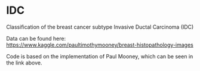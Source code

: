 # IDC
Classification of the breast cancer subtype Invasive Ductal Carcinoma (IDC)

Data can be found here:
https://www.kaggle.com/paultimothymooney/breast-histopathology-images

Code is based on the implementation of Paul Mooney, which can be seen in the link above.

